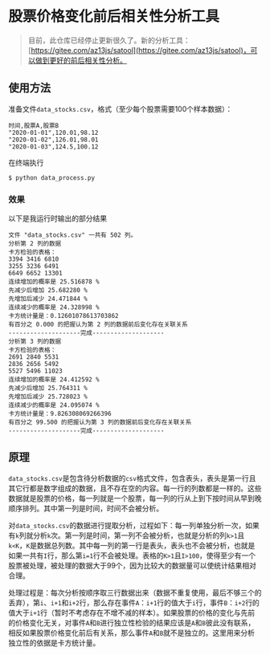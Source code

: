 # 股票价格变化前后相关性分析工具

> 目前，此仓库已经停止更新很久了。新的分析工具：[https://gitee.com/az13js/satool](https://gitee.com/az13js/satool)，可以做到更好的前后相关性分析。

## 使用方法

准备文件`data_stocks.csv`，格式（至少每个股票需要100个样本数据）：

    时间,股票A,股票B
    "2020-01-01",120.01,98.12
    "2020-01-02",126.01,98.01
    "2020-01-03",124.5,100.12

在终端执行

    $ python data_process.py

### 效果

以下是我运行时输出的部分结果

    文件 "data_stocks.csv" 一共有 502 列。
    分析第 2 列的数据
    卡方检验的表格：
    3394 3416 6810
    3255 3236 6491
    6649 6652 13301
    连续增加的概率是 25.516878 %
    先减少后增加 25.682280 %
    先增加后减少 24.471844 %
    连续减少的概率是 24.328998 %
    卡方统计量是：0.12601078613703862
    有百分之 0.000 的把握认为第 2 列的数据前后变化存在关联关系
    --------------------完成--------------------
    分析第 3 列的数据
    卡方检验的表格：
    2691 2840 5531
    2836 2656 5492
    5527 5496 11023
    连续增加的概率是 24.412592 %
    先减少后增加 25.764311 %
    先增加后减少 25.728023 %
    连续减少的概率是 24.095074 %
    卡方统计量是：9.826308069266396
    有百分之 99.500 的把握认为第 3 列的数据前后变化存在关联关系
    --------------------完成--------------------

## 原理

`data_stocks.csv`是包含待分析数据的`csv`格式文件，包含表头，表头是第一行且其它行都是数字组成的数据，且不存在空的内容。每一行的列数都是一样的。这些数据就是股票的价格，每一列就是一个股票，每一列的行从上到下按时间从早到晚顺序排列。其中第一列是时间，时间不会被分析。

对`data_stocks.csv`的数据进行提取分析，过程如下：每一列单独分析一次，如果有`k`列就分析`k`次。第一列是时间，第一列不会被分析，也就是分析的列`k>1`且`k<K`，`K`是数据总列数。其中每一列的第一行是表头，表头也不会被分析，也就是如果一共有`I`行，那么第`i=1`行不会被处理。表格的`K>1`且`I>100`，使得至少有一个股票被处理，被处理的数据大于99个，因为比较大的数据量可以使统计结果相对合理。

处理过程是：每次分析按顺序取三行数据出来（数据不重复使用，最后不够三个的丢弃），第`i`、`i+1`和`i+2`行，那么存在事件`A`：`i+1`行的值大于`i`行，事件`B`：`i+2`行的值大于`i+1`行（暂时不考虑存在不增不减的样本）。如果股票的价格的变化与先前的价格变化无关，对事件`A`和`B`进行独立性检验的结果应该是`A`和`B`彼此没有联系，相反如果股票价格变化前后有关系，那么事件`A`和`B`就不是独立的。这里用来分析独立性的依据是卡方统计量。
